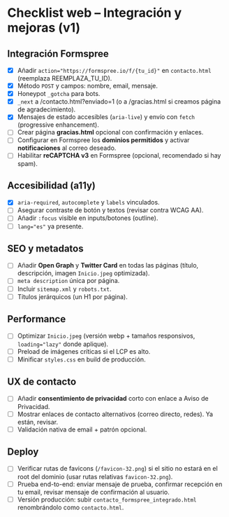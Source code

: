 
# Checklist web – Integración y mejoras (v1)

## Integración Formspree
- [x] Añadir `action="https://formspree.io/f/{tu_id}"` en `contacto.html` (reemplaza REEMPLAZA_TU_ID).
- [x] Método `POST` y campos: nombre, email, mensaje.
- [x] Honeypot `_gotcha` para bots.
- [x] `_next` a /contacto.html?enviado=1 (o a /gracias.html si creamos página de agradecimiento).
- [x] Mensajes de estado accesibles (`aria-live`) y envío con `fetch` (progressive enhancement).
- [ ] Crear página **gracias.html** opcional con confirmación y enlaces.
- [ ] Configurar en Formspree los **dominios permitidos** y activar **notificaciones** al correo deseado.
- [ ] Habilitar **reCAPTCHA v3** en Formspree (opcional, recomendado si hay spam).

## Accesibilidad (a11y)
- [x] `aria-required`, `autocomplete` y `labels` vinculados.
- [ ] Asegurar contraste de botón y textos (revisar contra WCAG AA).
- [ ] Añadir `:focus` visible en inputs/botones (outline).
- [ ] `lang="es"` ya presente.

## SEO y metadatos
- [ ] Añadir **Open Graph** y **Twitter Card** en todas las páginas (título, descripción, imagen `Inicio.jpeg` optimizada).
- [ ] `meta description` única por página.
- [ ] Incluir `sitemap.xml` y `robots.txt`.
- [ ] Títulos jerárquicos (un H1 por página).

## Performance
- [ ] Optimizar `Inicio.jpeg` (versión webp + tamaños responsivos, `loading="lazy"` donde aplique).
- [ ] Preload de imágenes críticas si el LCP es alto.
- [ ] Minificar `styles.css` en build de producción.

## UX de contacto
- [ ] Añadir **consentimiento de privacidad** corto con enlace a Aviso de Privacidad.
- [ ] Mostrar enlaces de contacto alternativos (correo directo, redes). Ya están, revisar.
- [ ] Validación nativa de email + patrón opcional.

## Deploy
- [ ] Verificar rutas de favicons (`/favicon-32.png`) si el sitio no estará en el root del dominio (usar rutas relativas `favicon-32.png`).
- [ ] Prueba end-to-end: enviar mensaje de prueba, confirmar recepción en tu email, revisar mensaje de confirmación al usuario.
- [ ] Versión producción: subir `contacto_formspree_integrado.html` renombrándolo como `contacto.html`.

